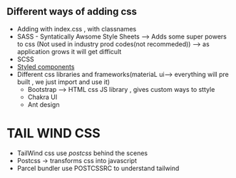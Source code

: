 ## Different ways of adding css

- Adding with index.css , with classnames
- SASS - Syntatically Awsome Style Sheets --> Adds some super powers to css (Not used in industry prod codes(not recommeded)) --> as application grows it will get difficult
- SCSS
- [Styled components](https://styled-components.com)
- Different css libraries and frameworks(materiaL ui--> everything will pre built , we just import and use it)
  - Bootstrap --> HTML css JS library , gives custom ways to sttyle
  - Chakra UI
  - Ant design

# TAIL WIND CSS

- TailWind css use _postcss_ behind the scenes
- Postcss -> transforms css into javascript
- Parcel bundler use POSTCSSRC to understand tailwind
